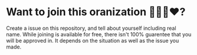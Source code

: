 # Want to join this oranization 🚪💪🚀❤?
Create a issue on this repository, and tell about yourself including real name.
While joining is available for free, there isn't 100% guarentee that you will be approved in. It depends on the situation as well as the issue you made.
